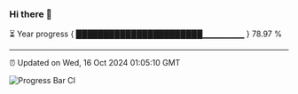 ### Hi there 👋

⏳ Year progress { ███████████████████████▁▁▁▁▁▁▁ } 78.97 %

---

⏰ Updated on Wed, 16 Oct 2024 01:05:10 GMT

![Progress Bar CI](https://github.com/liununu/liununu/workflows/Progress%20Bar%20CI/badge.svg)
